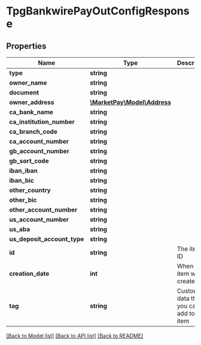 # TpgBankwirePayOutConfigResponse

## Properties
Name | Type | Description | Notes
------------ | ------------- | ------------- | -------------
**type** | **string** |  | [optional] 
**owner_name** | **string** |  | [optional] 
**document** | **string** |  | [optional] 
**owner_address** | [**\MarketPay\Model\Address**](Address.md) |  | [optional] 
**ca_bank_name** | **string** |  | [optional] 
**ca_institution_number** | **string** |  | [optional] 
**ca_branch_code** | **string** |  | [optional] 
**ca_account_number** | **string** |  | [optional] 
**gb_account_number** | **string** |  | [optional] 
**gb_sort_code** | **string** |  | [optional] 
**iban_iban** | **string** |  | [optional] 
**iban_bic** | **string** |  | [optional] 
**other_country** | **string** |  | [optional] 
**other_bic** | **string** |  | [optional] 
**other_account_number** | **string** |  | [optional] 
**us_account_number** | **string** |  | [optional] 
**us_aba** | **string** |  | [optional] 
**us_deposit_account_type** | **string** |  | [optional] 
**id** | **string** | The item&#39;s ID | [optional] 
**creation_date** | **int** | When the item was created | [optional] 
**tag** | **string** | Custom data that you can add to this item | [optional] 

[[Back to Model list]](../README.md#documentation-for-models) [[Back to API list]](../README.md#documentation-for-api-endpoints) [[Back to README]](../README.md)


